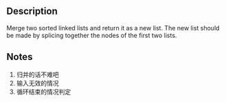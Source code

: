 ## Description

Merge two sorted linked lists and return it as a new list. The new list should be made by splicing together the nodes of the first two lists.

## Notes

1. 归并的话不难吧
2. 输入无效的情况
3. 循环结束的情况判定